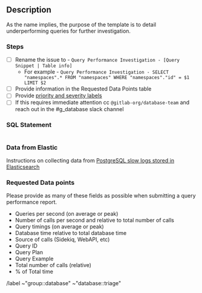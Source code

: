 ## Description

As the name implies, the purpose of the template is to detail underperforming queries for further investigation.

### Steps

- [ ] Rename the issue to - `Query Performance Investigation - [Query Snippet | Table info]`
  - For example - `Query Performance Investigation - SELECT "namespaces".* FROM "namespaces" WHERE "namespaces"."id" = $1 LIMIT $2`
- [ ] Provide information in the Requested Data Points table
- [ ] Provide [priority and severity labels](https://about.gitlab.com/handbook/engineering/quality/issue-triage/#availability)
- [ ] If this requires immediate attention cc `@gitlab-org/database-team` and reach out in the #g_database slack channel

### SQL Statement

```sql

```

### Data from Elastic

Instructions on collecting data from [PostgreSQL slow logs stored in Elasticsearch](https://gitlab.com/gitlab-com/runbooks/-/merge_requests/3361/diffs)

### Requested Data points

Please provide as many of these fields as possible when submitting a query performance report.

- Queries per second (on average or peak)
- Number of calls per second and relative to total number of calls
- Query timings (on average or peak)
- Database time relative to total database time
- Source of calls (Sidekiq, WebAPI, etc)
- Query ID
- Query Plan
- Query Example
- Total number of calls (relative)
- % of Total time

<!--

- Example of a postgres checkup report - https://gitlab.com/gitlab-com/gl-infra/infrastructure/-/snippets/2056787
- Epic - Improving the Database resource usage (&365) - https://gitlab.com/groups/gitlab-com/gl-infra/-/epics/365#short-term-query-improvements
- Past examples of query performance investigations that have led to this template creation. 
 - Possible Index suggestion or query rewriting (#292454) - https://gitlab.com/gitlab-org/gitlab/-/issues/292454)
 - High number of Sessions to the database with the value SET parameter (#292022) - https://gitlab.com/gitlab-org/gitlab/-/issues/292022)
 - Query performance "Select 1" (#220055) - https://gitlab.com/gitlab-org/gitlab/-/issues/220055
 - Select statements that are in execution during database CPU utilization peak times - licenses table (#292900)  - https://gitlab.com/gitlab-org/gitlab/-/issues/292900

-->

/label ~"group::database" ~"database::triage"
